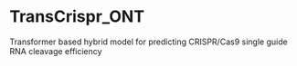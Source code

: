 # TransCrispr_ONT
Transformer based hybrid model for predicting CRISPR/Cas9 single guide RNA cleavage efficiency
